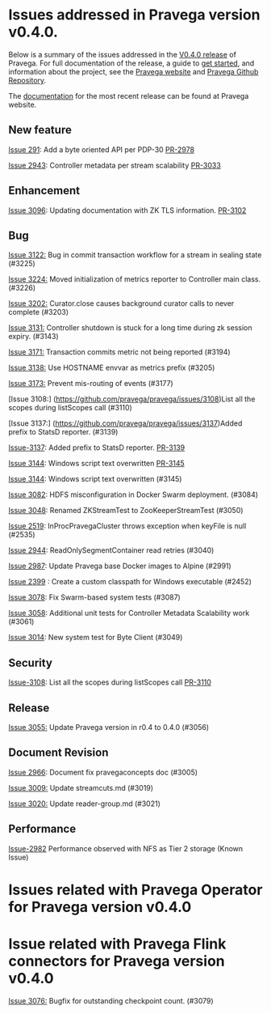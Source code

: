 
# Issues addressed in Pravega version v0.4.0.

Below is a summary of the issues addressed in the [V0.4.0 release](https://github.com/pravega/pravega/releases) of Pravega. For full documentation of the release, a guide to [get started](), and information about the project, see the [Pravega website]() and [Pravega Github Repository](). 

The [documentation]() for the most recent release can be found at Pravega website.


## New feature
[Issue 291](https://github.com/pravega/pravega/issues/291): Add a byte oriented API per PDP-30 [PR-2978](https://github.com/pravega/pravega/pull/2978)

[Issue 2943](https://github.com/pravega/pravega/issues/2943): Controller metadata per stream scalability [PR-3033](https://github.com/pravega/pravega/pull/3033)

## Enhancement

[Issue 3096](https://github.com/pravega/pravega/issues/3096): Updating documentation with ZK TLS information. [PR-3102](https://github.com/pravega/pravega/pull/3102)
   

## Bug
[Issue 3122:](https://github.com/pravega/pravega/issues/3122) Bug in commit transaction workflow for a stream in sealing state (#3225)

[Issue 3224:](https://github.com/pravega/pravega/issues/3224) Moved initialization of metrics reporter to Controller main class. (#3226)

[Issue 3202:](https://github.com/pravega/pravega/issues/3202) Curator.close causes background curator calls to never complete (#3203)

[Issue 3131:](https://github.com/pravega/pravega/issues/3131) Controller shutdown is stuck for a long time during zk session expiry.  (#3143)

[Issue 3171:](https://github.com/pravega/pravega/issues/3171) Transaction commits metric not being reported (#3194)

[Issue 3138:](https://github.com/pravega/pravega/issues/3138) Use HOSTNAME envvar as metrics prefix (#3205)

[Issue 3173:](https://github.com/pravega/pravega/issues/3173) Prevent mis-routing of events (#3177)

[Issue 3108:] (https://github.com/pravega/pravega/issues/3108)List all the scopes during listScopes call (#3110)

[Issue 3137:] (https://github.com/pravega/pravega/issues/3137)Added prefix to StatsD reporter. (#3139)
  
[Issue-3137](https://github.com/pravega/pravega/issues/3137): Added prefix to StatsD reporter. [PR-3139](https://github.com/pravega/pravega/pull/3139)

[Issue 3144](https://github.com/pravega/pravega/issues/3144): Windows script text overwritten [PR-3145](https://github.com/pravega/pravega/pull/3145)

[Issue 3144](https://github.com/pravega/pravega/issues/3144): Windows script text overwritten (#3145)

[Issue 3082](https://github.com/pravega/pravega/issues/3082): HDFS misconfiguration in Docker Swarm deployment. (#3084)

[Issue 3048](https://github.com/pravega/pravega/issues/3048): Renamed ZKStreamTest to ZooKeeperStreamTest (#3050)

[Issue 2519](https://github.com/pravega/pravega/issues/2519): InProcPravegaCluster throws exception when keyFile is null (#2535)

[Issue 2944](https://github.com/pravega/pravega/issues/2944): ReadOnlySegmentContainer read retries (#3040)

[Issue 2987](https://github.com/pravega/pravega/issues/2987): Update Pravega base Docker images to Alpine (#2991)

[Issue 2399](https://github.com/pravega/pravega/issues/2399) : Create a custom classpath for Windows executable (#2452)

[Issue 3078](https://github.com/pravega/pravega/issues/3078): Fix Swarm-based system tests (#3087)

[Issue 3058](https://github.com/pravega/pravega/issues/3058): Additional unit tests for Controller Metadata Scalability work (#3061)

[Issue 3014](https://github.com/pravega/pravega/issues/3014): New system test for Byte Client (#3049)


## Security

[Issue-3108](https://github.com/pravega/pravega/issues/3108): List all the scopes during listScopes call [PR-3110](https://github.com/pravega/pravega/pull/3110)

## Release
[Issue 3055:]() Update Pravega version in r0.4 to 0.4.0 (#3056)

## Document Revision

[Issue 2966](https://github.com/pravega/pravega/issues/2966): Document fix pravegaconcepts doc (#3005)

[Issue 3009:]() Update streamcuts.md (#3019)

[Issue 3020:]() Update reader-group.md (#3021)

## Performance

[Issue-2982]()  Performance observed with NFS as Tier 2 storage (Known Issue)


# Issues related with Pravega Operator for Pravega version v0.4.0
           
# Issue related with Pravega Flink connectors for Pravega version v0.4.0
   
   [Issue 3076:]() Bugfix for outstanding checkpoint count. (#3079)

